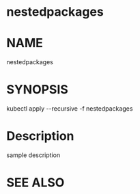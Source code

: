 nestedpackages
==================================================

# NAME

  nestedpackages

# SYNOPSIS

  kubectl apply --recursive -f nestedpackages

# Description

sample description

# SEE ALSO

